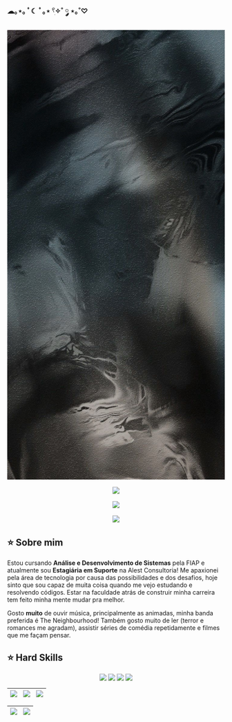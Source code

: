 ### ☁︎｡⋆｡ ﾟ☾ ﾟ｡⋆ 𓍢ִ✧˚ ༘ ⋆｡˚♡

<!--
**dandadivclass/dandadivclass** is a ✨ _special_ ✨ repository because its `README.md` (this file) appears on your GitHub profile.

Here are some ideas to get you started:

- 🔭 I’m currently working on ...
- 🌱 I’m currently learning ...
- 👯 I’m looking to collaborate on ...
- 🤔 I’m looking for help with ...
- 💬 Ask me about ...
- 📫 How to reach me: ...
- 😄 Pronouns: ...
- ⚡ Fun fact: ...
-->

<div align="center">
  <a href="https://github.com/dandadivclass">
    <img align="center" src="/capa_readme.jpg" width="600">
  </a>
</div>
<br>

<div align="center">
  <!-- Work Links -->
    <a href="https://www.linkedin.com/in/andreinaoliveira/" target="_blank"><img src="https://img.shields.io/badge/-LinkedIn-%db76c5?style=for-the-badge&logo=linkedin&logoColor=white" target="_blank"></a>

  <!-- <a href="https://www.linkedin.com/in/dandara-carvalho-047994203/" target="_blank"><img src="https://img.shields.io/badge/Linkedin-db76c5?link=https%3A%2F%2Fwww.linkedin.com%2Fin%2Fdandara-carvalho-047994203%2F" target="_blank"></a> -->

  <a href = "mailto:dandaracarvalhoestudos@gmail.com"><img src="https://img.shields.io/badge/Gmail-82bdac?style=for-the-badge&logo=gmail&logoColor=white"></a>

  <!-- OTH Links -->
  <a href ="https://open.spotify.com/playlist/43073bVFp9f9won5Zp277e?si=baeeed13e07341ff"><img src="https://img.shields.io/badge/Spotify-db76c5?&style=for-the-badge&logo=spotify&logoColor=white"></a>

  <!-- <a href="https://open.spotify.com/playlist/43073bVFp9f9won5Zp277e?si=baeeed13e07341ff" target="_blank"><img src="https://img.shields.io/badge/Spotify-db76c5?link=https%3A%2F%2Fopen.spotify.com%2Fplaylist%2F43073bVFp9f9won5Zp277e%3Fsi%3Dbaeeed13e07341ff"target="_blank"></a> -->

</div>

## ⭐️ Sobre mim

Estou cursando <b>Análise e Desenvolvimento de Sistemas</b> pela FIAP e atualmente sou <b>Estagiária em Suporte</b> na Alest Consultoria! Me apaxionei pela área de tecnologia por causa das possibilidades e dos desafios, hoje sinto que sou capaz de muita coisa quando me vejo estudando e resolvendo códigos. Estar na faculdade atrás de construir minha carreira tem feito minha mente mudar pra melhor. 

Gosto <b>muito</b> de ouvir música, principalmente as animadas, minha banda preferida é The Neighbourhood! Também gosto muito de ler (terror e romances me agradam), assistir séries de comédia repetidamente e filmes que me façam pensar.
 
## ⭐️ Hard Skills
<!--  <img height="160em" src="https://github-readme-stats.vercel.app/api?username=andreinaoliveira&show_icons=true&theme=synthwave&include_all_commits=true&count_private=true%22/"> --> 
<div align="center">
  <!-- Java --> <img src="https://img.shields.io/badge/JAVA-82bdac?style=for-the-badge&logo=java&logoColor=white">
  <!-- SQL --> <img src="https://img.shields.io/badge/MySQL-db76c5?style=for-the-badge&logo=mysql&logoColor=white">
  <!-- GIT --> <img src="https://img.shields.io/badge/GIT-82bdac?style=for-the-badge&logo=Git&logoColor=white">
  <!-- Python --> <img src="https://img.shields.io/badge/Python-db76c5?style=for-the-badge&logo=Python&logoColor=blue">

  <br>
</div>


<!-- 
theme=ocean_dark 
tokyonight: 82bdac Green | db76c5 Pink | 1A1B27 Dark 
-->


| ![](http://github-profile-summary-cards.vercel.app/api/cards/stats?username=dandadivclass&theme=tokyonight) | ![](http://github-profile-summary-cards.vercel.app/api/cards/repos-per-language?username=dandadivclass&hide=Html&theme=tokyonight) | ![](http://github-profile-summary-cards.vercel.app/api/cards/most-commit-language?username=dandadivclass&theme=tokyonight) |
| :-: | :-: | :-: |

| ![](http://github-profile-summary-cards.vercel.app/api/cards/profile-details?username=dandadivclass&theme=tokyonight) | ![](https://github-readme-streak-stats.herokuapp.com/?user=dandadivclass&theme=tokyonight&hide_border=true&date_format=M%20j%5B%2C%20Y%5D&background=1A1B27&stroke=35AFA3&ring=BF91F3&fire=BF91F3&currStreakNum=BF91F3&sideNums=BF91F3&currStreakLabel=BF91F3&sideLabels=BF91F3&dates=35AFA3) |
| :-: | :-: |

